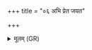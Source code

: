 +++
title = "०६ अभि प्रेत जयत"

+++
<details><summary>मूलम् (GR)</summary>

अभि प्रेत जयत प्रसूताः  
सं वः श्यामि नर आयुधानि ।  
तीक्ष्णेषवो बलधन्वनो हत-  
-उग्रायुधा अबलान् उग्रबाहवः ॥
</details>